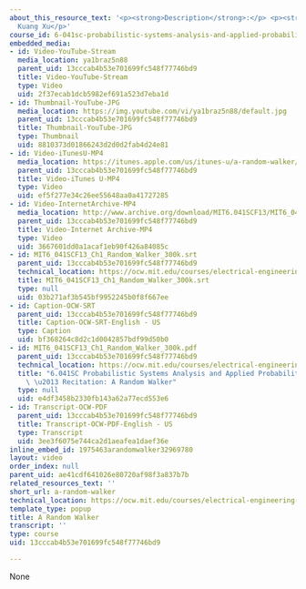 ```yaml
---
about_this_resource_text: '<p><strong>Description</strong>:</p> <p><strong>Instructor</strong>:
  Kuang Xu</p>'
course_id: 6-041sc-probabilistic-systems-analysis-and-applied-probability-fall-2013
embedded_media:
- id: Video-YouTube-Stream
  media_location: ya1braz5n88
  parent_uid: 13cccab4b53e701699fc548f77746bd9
  title: Video-YouTube-Stream
  type: Video
  uid: 2f37ecab1dcb5982ef691a523d7eba1d
- id: Thumbnail-YouTube-JPG
  media_location: https://img.youtube.com/vi/ya1braz5n88/default.jpg
  parent_uid: 13cccab4b53e701699fc548f77746bd9
  title: Thumbnail-YouTube-JPG
  type: Thumbnail
  uid: 8810373d01866243d2d0d2fab4d24e81
- id: Video-iTunesU-MP4
  media_location: https://itunes.apple.com/us/itunes-u/a-random-walker/id814580809?i=249378087
  parent_uid: 13cccab4b53e701699fc548f77746bd9
  title: Video-iTunes U-MP4
  type: Video
  uid: ef5f277e34c26ee55648aa0a41727285
- id: Video-InternetArchive-MP4
  media_location: http://www.archive.org/download/MIT6.041SCF13/MIT6_041SCF13_Ch1_Random_Walker_300k.mp4
  parent_uid: 13cccab4b53e701699fc548f77746bd9
  title: Video-Internet Archive-MP4
  type: Video
  uid: 3667601dd0a1acaf1eb90f426a84085c
- id: MIT6_041SCF13_Ch1_Random_Walker_300k.srt
  parent_uid: 13cccab4b53e701699fc548f77746bd9
  technical_location: https://ocw.mit.edu/courses/electrical-engineering-and-computer-science/6-041sc-probabilistic-systems-analysis-and-applied-probability-fall-2013/resource-index/a-random-walker/MIT6_041SCF13_Ch1_Random_Walker_300k.srt
  title: MIT6_041SCF13_Ch1_Random_Walker_300k.srt
  type: null
  uid: 03b271af3b545bf9952245b0f8f667ee
- id: Caption-OCW-SRT
  parent_uid: 13cccab4b53e701699fc548f77746bd9
  title: Caption-OCW-SRT-English - US
  type: Caption
  uid: bf368264c8d2c1d0042857bdf99d50b0
- id: MIT6_041SCF13_Ch1_Random_Walker_300k.pdf
  parent_uid: 13cccab4b53e701699fc548f77746bd9
  technical_location: https://ocw.mit.edu/courses/electrical-engineering-and-computer-science/6-041sc-probabilistic-systems-analysis-and-applied-probability-fall-2013/resource-index/a-random-walker/MIT6_041SCF13_Ch1_Random_Walker_300k.pdf
  title: "6.041SC Probabilistic Systems Analysis and Applied Probability, Fall 2013Transcript\
    \ \u2013 Recitation: A Random Walker"
  type: null
  uid: e4df3458b2330fb143a62a77ecd553e6
- id: Transcript-OCW-PDF
  parent_uid: 13cccab4b53e701699fc548f77746bd9
  title: Transcript-OCW-PDF-English - US
  type: Transcript
  uid: 3ee3f6075e744ca2d1aeafea1daef36e
inline_embed_id: 1975463arandomwalker32969780
layout: video
order_index: null
parent_uid: ae41cdf641026e80720af98f3a837b7b
related_resources_text: ''
short_url: a-random-walker
technical_location: https://ocw.mit.edu/courses/electrical-engineering-and-computer-science/6-041sc-probabilistic-systems-analysis-and-applied-probability-fall-2013/resource-index/a-random-walker
template_type: popup
title: A Random Walker
transcript: ''
type: course
uid: 13cccab4b53e701699fc548f77746bd9

---
```

None